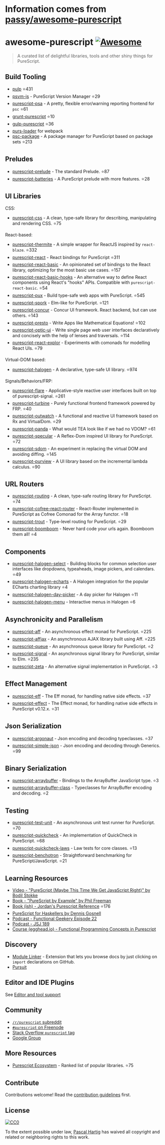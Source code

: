 # Information comes from [passy/awesome-purescript](https://github.com/passy/awesome-purescript)
# awesome-purescript [![Awesome](https://cdn.rawgit.com/sindresorhus/awesome/d7305f38d29fed78fa85652e3a63e154dd8e8829/media/badge.svg)](https://github.com/sindresorhus/awesome)

> A curated list of delightful libraries, tools and other shiny things for PureScript.

## Build Tooling

- [pulp](https://github.com/bodil/pulp) :star:431
- [psvm-js](https://github.com/ThomasCrvsr/psvm-js) - PureScript Version Manager :star:29
- [purescript-psa](https://github.com/natefaubion/purescript-psa) - A pretty, flexible error/warning reporting frontend for `psc` :star:61
- [grunt-purescript](https://github.com/purescript-contrib/grunt-purescript) :star:10
- [gulp-purescript](https://github.com/purescript-contrib/gulp-purescript) :star:36
- [purs-loader](https://github.com/ethul/purs-loader) for webpack
- [psc-package](https://github.com/purescript/psc-package) - A package manager for PureScript based on package sets :star:213

## Preludes

- [purescript-prelude](https://github.com/purescript/purescript-prelude) - The standard Prelude. :star:87
- [purescript-batteries](https://github.com/tfausak/purescript-batteries) - A PureScript prelude with more features. :star:28

## UI Libraries

CSS:

- [purescript-css](https://github.com/slamdata/purescript-css) - A clean, type-safe library for describing, manipulating and rendering CSS. :star:75

React-based:

- [purescript-thermite](https://github.com/paf31/purescript-thermite) - A simple wrapper for ReactJS inspired by `react-blaze`. :star:332
- [purescript-react](https://github.com/purescript-contrib/purescript-react) - React bindings for PureScript :star:311
- [purescript-react-basic](https://github.com/lumihq/purescript-react-basic) - An opinionated set of bindings to the React library, optimizing for the most basic use cases. :star:157
- [purescript-react-basic-hooks](https://github.com/spicydonuts/purescript-react-basic-hooks) - An alternative way to define React components using React's "hooks" APIs. Compatible with `purescript-react-basic`. :star:54
- [purescript-pux](https://github.com/alexmingoia/purescript-pux) - Build type-safe web apps with PureScript. :star:545
- [purescript-spork](https://github.com/natefaubion/purescript-spork) - Elm-like for PureScript. :star:121
- [purescript-concur](https://github.com/ajnsit/purescript-concur) - Concur UI framework. React backend, but can use others. :star:143
- [purescript-presto](https://github.com/juspay/purescript-presto) - Write Apps like Mathematical Equations! :star:102
- [purescript-optic-ui](https://github.com/zrho/purescript-optic-ui) - Write single page web user interfaces declaratively and concisely with the help of lenses and traversals. :star:114
- [purescript-react-explor](https://github.com/paf31/purescript-react-explore) - Experiments with comonads for modelling React UIs. :star:79

Virtual-DOM based:

- [purescript-halogen](https://github.com/slamdata/purescript-halogen) - A declarative, type-safe UI library. :star:974

Signals/Behaviors/FRP:

- [purescript-flare](https://github.com/sharkdp/purescript-flare) - Applicative-style reactive user interfaces built on top of purescript-signal. :star:261
- [purescript-turbine](https://github.com/funkia/purescript-turbine) - Purely functional frontend framework powered by FRP. :star:40
- [purescript-outwatch](https://github.com/OutWatch/purescript-outwatch) - A functional and reactive UI framework based on Rx and VirtualDom. :star:29
- [purescript-panda](https://github.com/i-am-tom/purescript-panda) - What would TEA look like if we had no VDOM? :star:61
- [purescript-specular](https://github.com/restaumatic/purescript-specular) - A Reflex-Dom inspired UI library for PureScript. :star:72
- [purescript-sdom](https://github.com/paf31/purescript-sdom) - An experiment in replacing the virtual DOM and avoiding diffing. :star:145
- [purescript-purview](https://github.com/paf31/purescript-purview) - A UI library based on the incremental lambda calculus. :star:90

## URL Routers

- [purescript-routing](https://github.com/slamdata/purescript-routing) - A clean, type-safe routing library for PureScript. :star:74
- [purescript-cofree-react-router](https://github.com/coot/purescript-cofree-react-router) - React-Router implemented in PureScript as Cofree Comonad for the Array functor. :star:18
- [purescript-trout](https://github.com/owickstrom/purescript-trout) - Type-level routing for PureScript. :star:29
- [purescript-boomboom](https://github.com/paluh/purescript-boomboom) - Never hard code your urls again. Boomboom them all! :star:4

## Components

- [purescript-halogen-select](https://github.com/citizennet/purescript-halogen-select) - Building blocks for common selection user interfaces like dropdowns, typeaheads, image pickers, and calendars. :star:49
- [purescript-halogen-echarts](https://github.com/slamdata/purescript-halogen-echarts) - A Halogen integration for the popular ECharts charting library :star:4
- [purescript-halogen-day-picker](https://github.com/rnons/purescript-halogen-day-picker) - A day picker for Halogen :star:11
- [purescript-halogen-menu](https://github.com/slamdata/purescript-halogen-menu) - Interactive menus in Halogen :star:6

## Asynchronicity and Parallelism

- [purescript-aff](https://github.com/slamdata/purescript-aff) - An asynchronous effect monad for PureScript. :star:225
- [purescript-affjax](https://github.com/slamdata/purescript-aff) - An asynchronous AJAX library built using Aff. :star:225
- [purescript-queue](https://github.com/athanclark/purescript-queue) - An asynchronous queue library for PureScript. :star:2
- [purescript-signal](https://github.com/bodil/purescript-signal) - An asynchronous signal library for PureScript, similar to Elm. :star:235
- [purescript-zeta](https://github.com/athanclark/purescript-zeta) - An alternative signal implementation in PureScript. :star:3

## Effect Management

- [purescript-eff](https://github.com/purescript/purescript-eff) - The Eff monad, for handling native side effects. :star:37
- [purescript-effect](https://github.com/purescript/purescript-effect) - The Effect monad, for handling native side effects in PureScript v0.12.x. :star:31

## Json Serialization

- [purescript-argonaut](https://github.com/purescript-contrib/purescript-argonaut) - Json encoding and decoding typeclasses. :star:37
- [purescript-simple-json](https://github.com/justinwoo/purescript-simple-json) - Json encoding and decoding through Generics. :star:99

## Binary Serialization

- [purescript-arraybuffer](https://github.com/jacereda/purescript-arraybuffer) - Bindings to the ArrayBuffer JavaScript type. :star:3
- [purescript-arraybuffer-class](https://github.com/athanclark/purescript-arraybuffer-class) - Typeclasses for ArrayBuffer encoding and decoding. :star:2

## Testing

- [purescript-test-unit](https://github.com/bodil/purescript-test-unit) - An asynchronous unit test runner for PureScript. :star:70
- [purescript-quickcheck](https://github.com/purescript/purescript-quickcheck) - An implementation of QuickCheck in PureScript. :star:68
- [purescript-quickcheck-laws](https://github.com/garyb/purescript-quickcheck-laws) - Law tests for core classes. :star:13
- [purescript-benchotron](https://github.com/hdgarrood/purescript-benchotron) - Straightforward benchmarking for PureScript/JavaScript. :star:21

## Learning Resources

- [Video - "PureScript (Maybe This Time We Get JavaScript Right)" by Bodil Stokke](https://www.youtube.com/watch?v=yIlDBPiMb0o)
- [Book - "PureScript by Example" by Phil Freeman](https://leanpub.com/purescript/read)
- [Book (ish) - Jordan's Purescript Reference](https://github.com/JordanMartinez/purescript-jordans-reference) :star:176
- [PureScript for Haskellers by Dennis Gosnell](http://www.arow.info/blog/posts/2015-12-17-purescript-intro.html)
- [Podcast - Functional Geekery Episode 22](https://www.functionalgeekery.com/episode-22-lambdaconf-2015-part-1/)
- [Podcast - JSJ 189](https://devchat.tv/js-jabber/189-jsj-purescript-with-john-a-de-goes-and-phil-freeman)
- [Course (egghead.io) - Functional Programming Concepts in Purescript](https://egghead.io/courses/functional-programming-concepts-in-purescript)

## Discovery

- [Module Linker](https://fiatjaf.alhur.es/module-linker/#/purescript) - Extension that lets you browse docs by just clicking on `import` declarations on GitHub.
- [Pursuit](https://pursuit.purescript.org/)

## Editor and IDE Plugins

See [Editor and tool support](https://github.com/purescript/purescript/wiki/Editor-and-tool-support)

## Community

- [`/r/purescript` subreddit](http://www.reddit.com/r/purescript)
- [`#purescript` on Freenode](http://webchat.freenode.net/?channels=purescript)
- [Stack Overflow `purescript` tag](http://stackoverflow.com/questions/tagged/purescript)
- [Google Group](https://groups.google.com/forum/#!forum/purescript)

## More Resources

- [Purescript Ecosystem](https://github.com/xgrommx/purescript-ecosystem) - Ranked list of popular libraries. :star:75

## Contribute

Contributions welcome! Read the [contribution guidelines](contributing.md) first.


## License

[![CC0](http://i.creativecommons.org/p/zero/1.0/88x31.png)](http://creativecommons.org/publicdomain/zero/1.0/)

To the extent possible under law, [Pascal Hartig](https://passy.me/) has waived all copyright and related or neighboring rights to this work.


